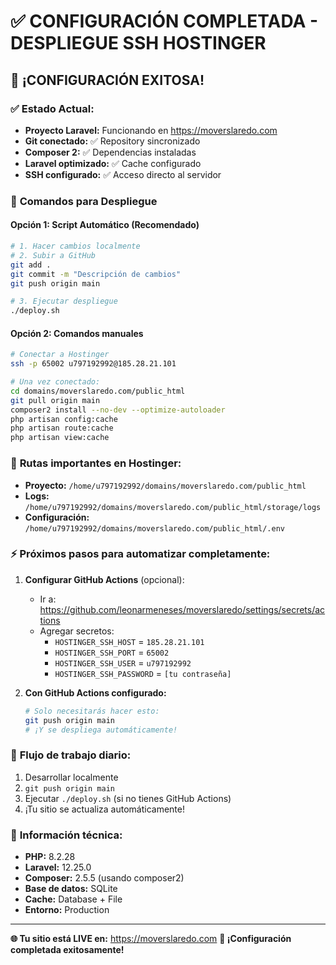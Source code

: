 # ✅ CONFIGURACIÓN COMPLETADA - DESPLIEGUE SSH HOSTINGER

## 🎉 **¡CONFIGURACIÓN EXITOSA!**

### ✅ **Estado Actual:**
- **Proyecto Laravel:** Funcionando en https://moverslaredo.com
- **Git conectado:** ✅ Repository sincronizado
- **Composer 2:** ✅ Dependencias instaladas
- **Laravel optimizado:** ✅ Cache configurado
- **SSH configurado:** ✅ Acceso directo al servidor

### 🚀 **Comandos para Despliegue**

#### **Opción 1: Script Automático (Recomendado)**
```bash
# 1. Hacer cambios localmente
# 2. Subir a GitHub
git add .
git commit -m "Descripción de cambios"
git push origin main

# 3. Ejecutar despliegue
./deploy.sh
```

#### **Opción 2: Comandos manuales**
```bash
# Conectar a Hostinger
ssh -p 65002 u797192992@185.28.21.101

# Una vez conectado:
cd domains/moverslaredo.com/public_html
git pull origin main
composer2 install --no-dev --optimize-autoloader
php artisan config:cache
php artisan route:cache
php artisan view:cache
```

### 📁 **Rutas importantes en Hostinger:**
- **Proyecto:** `/home/u797192992/domains/moverslaredo.com/public_html`
- **Logs:** `/home/u797192992/domains/moverslaredo.com/public_html/storage/logs`
- **Configuración:** `/home/u797192992/domains/moverslaredo.com/public_html/.env`

### ⚡ **Próximos pasos para automatizar completamente:**

1. **Configurar GitHub Actions** (opcional):
   - Ir a: https://github.com/leonarmeneses/moverslaredo/settings/secrets/actions
   - Agregar secretos:
     - `HOSTINGER_SSH_HOST` = `185.28.21.101`
     - `HOSTINGER_SSH_PORT` = `65002`
     - `HOSTINGER_SSH_USER` = `u797192992`
     - `HOSTINGER_SSH_PASSWORD` = `[tu contraseña]`

2. **Con GitHub Actions configurado:**
   ```bash
   # Solo necesitarás hacer esto:
   git push origin main
   # ¡Y se despliega automáticamente!
   ```

### 🎯 **Flujo de trabajo diario:**
1. Desarrollar localmente
2. `git push origin main`
3. Ejecutar `./deploy.sh` (si no tienes GitHub Actions)
4. ¡Tu sitio se actualiza automáticamente!

### 🔧 **Información técnica:**
- **PHP:** 8.2.28
- **Laravel:** 12.25.0
- **Composer:** 2.5.5 (usando composer2)
- **Base de datos:** SQLite
- **Cache:** Database + File
- **Entorno:** Production

---

**🌐 Tu sitio está LIVE en:** https://moverslaredo.com
**🎉 ¡Configuración completada exitosamente!**
